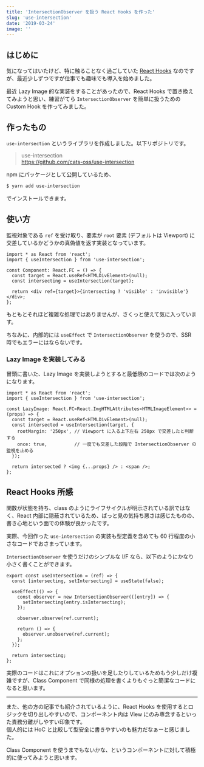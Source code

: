 ```yaml
---
title: 'IntersectionObserver を扱う React Hooks を作った'
slug: 'use-intersection'
date: '2019-03-24'
image: ''
---
```


## はじめに

気になってはいたけど、特に触ることなく過ごしていた [React Hooks](https://reactjs.org/docs/hooks-intro.html) なのですが、最近少しずつですが仕事でも趣味でも導入を始めました。

最近 Lazy Image 的な実装をすることがあったので、React Hooks で置き換えてみようと思い、練習がてら `IntersectionObserver` を簡単に扱うための Custom Hook を作ってみました。

## 作ったもの

`use-intersection` というライブラリを作成しました。以下リポジトリです。

> use-intersection  
> https://github.com/cats-oss/use-intersection

npm にパッケージとして公開しているため、

```bash
$ yarn add use-intersection
```

でインストールできます。

## 使い方

監視対象である `ref` を受け取り、要素が `root` 要素 (デフォルトは Viewport) に交差しているかどうかの真偽値を返す実装となっています。

<!-- prettier-ignore-start -->
```javascript:Component.tsx
import * as React from 'react';
import { useIntersection } from 'use-intersection';

const Component: React.FC = () => {
  const target = React.useRef<HTMLDivElement>(null);
  const intersecting = useIntersection(target);

  return <div ref={target}>{intersecting ? 'visible' : 'invisible'}</div>;
};
```
<!-- prettier-ignore-end -->

もともとそれほど複雑な処理ではありませんが、さくっと使えて気に入っています。

ちなみに、内部的には `useEffect` で `IntersectionObserver` を使うので、SSR 時でもエラーにはならないです。

### Lazy Image を実装してみる

冒頭に書いた、Lazy Image を実装しようとすると最低限のコードでは次のようになります。

<!-- prettier-ignore-start -->
```javascript:LazyImage.tsx
import * as React from 'react';
import { useIntersection } from 'use-intersection';

const LazyImage: React.FC<React.ImgHTMLAttributes<HTMLImageElement>> = (props) => {
  const target = React.useRef<HTMLDivElement>(null);
  const intersected = useIntersection(target, {
    rootMargin: '250px', // Viewport に入る上下左右 250px で交差したと判断する
    once: true,          // 一度でも交差した段階で IntersectionObserver の監視を止める
  });

  return intersected ? <img {...props} /> : <span />;
};
```
<!-- prettier-ignore-end -->

## React Hooks 所感

関数が状態を持ち、class のようにライフサイクルが明示されている訳ではなく、React 内部に隠蔽されているため、ぱっと見の気持ち悪さは感じたものの、書き心地という面での体験が良かったです。

実際、今回作った `use-intersection` の実装も型定義を含めても 60 行程度の小さなコードでおさまっています。

`IntersectionObserver` を使うだけのシンプルな I/F なら、以下のようにかなり小さく書くことができます。

<!-- prettier-ignore-start -->
```javascript:最小限のコード例
export const useIntersection = (ref) => {
  const [intersecting, setIntersecting] = useState(false);

  useEffect(() => {
    const observer = new IntersectionObserver(([entry]) => {
      setIntersecting(entry.isIntersecting);
    });

    observer.observe(ref.current);

    return () => {
      observer.unobserve(ref.current);
    };
  });

  return intersecting;
};
```
<!-- prettier-ignore-end -->

実際のコードはこれにオプションの扱いを足したりしているためもう少しだけ複雑ですが、Class Component で同様の処理を書くよりもぐっと簡潔なコードになると思います。

---

また、他の方の記事でも紹介されているように、React Hooks を使用するとロジックを切り出しやすいので、コンポーネント内は View にのみ専念するといった責務分離がしやすい印象です。  
個人的には HoC と比較して型安全に書きやすいのも魅力だなぁーと感じました。

Class Component を使うまでもないかな、というコンポーネントに対して積極的に使ってみようと思います。
